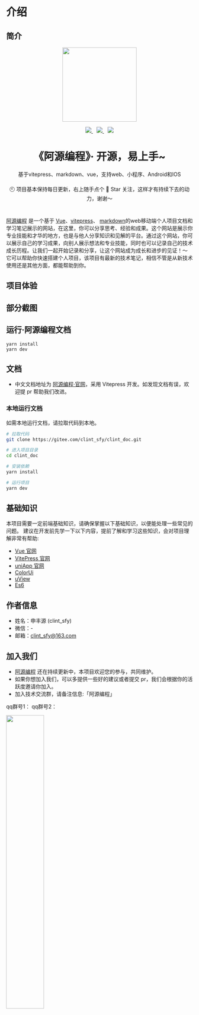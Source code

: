 # 介绍

## 简介
<p align="center">
    <img width="200" src="/logosf.png">
</p>
<p align="center">
	<a href="https://gitee.com/clint_sfy/clint_doc/stargazers" target="_blank">
		<img src="https://svg.hamm.cn/gitee.svg?type=star&user=clint_sfy&project=clint_doc"/>
	</a>
	<a style="margin:0 10px 0 10px" href="https://gitee.com/clint_sfy/clint_doc/members" target="_blank">
		<img src="https://svg.hamm.cn/gitee.svg?type=fork&user=kevin_chou&project=clint_doc"/>
	</a>
	<img src="https://svg.hamm.cn/badge.svg?key=Platform&value=移动端"/>
</p>

<h1 align="center" style="text-align:center">《阿源编程》· 开源，易上手~ </h1>



<p align="center">基于vitepress、markdown、vue，支持web、小程序、Android和IOS</p>

<p align="center" style="margin:20px 0 40px 0">
🕙 项目基本保持每日更新，右上随手点个 🌟 Star 关注，这样才有持续下去的动力，谢谢～
</p>

[阿源编程](https://gitee.com/kevin_chou/qdpz) 是一个基于 [Vue](https://github.com/vuejs/vue-next)、[vitepress](https://vitepress.dev/)、 [markdown](http://markdown.p2hp.com/)的web移动端个人项目文档和学习笔记展示的网站，在这里，你可以分享思考、经验和成果。这个网站是展示你专业技能和才华的地方，也是与他人分享知识和见解的平台。通过这个网站，你可以展示自己的学习成果，向别人展示想法和专业技能，同时也可以记录自己的技术成长历程。让我们一起开始记录和分享，让这个网站成为成长和进步的见证！～ 它可以帮助你快速搭建个人项目，该项目有最新的技术笔记，相信不管是从新技术使用还是其他方面，都能帮助到你。

## 项目体验
<!-- <p align="center">
	<img src="" width="70%" />
</p> -->

## 部分截图


## 运行·阿源编程文档
```
yarn install
yarn dev
```

## 文档

- 中文文档地址为 [阿源编程·官网](https://gitee.com/clint_sfy/clint_doc)，采用 Vitepress 开发。如发现文档有误，欢迎提 pr 帮助我们改进。

### 本地运行文档

如需本地运行文档，请拉取代码到本地。

```bash
# 拉取代码
git clone https://gitee.com/clint_sfy/clint_doc.git

# 进入项目目录
cd clint_doc

# 安装依赖
yarn install

# 运行项目
yarn dev
```

## 基础知识

本项目需要一定前端基础知识，请确保掌握以下基础知识，以便能处理一些常见的问题。
建议在开发前先学一下以下内容，提前了解和学习这些知识，会对项目理解非常有帮助:

- [Vue 官网](https://cn.vuejs.org/)
- [VitePress 官网](https://vitepress.dev/)
- [uniApp 官网](https://uniapp.dcloud.io/)
- [ColorUi](http://demo.color-ui.com/)
- [uView](https://www.uviewui.com/)
- [Es6](https://es6.ruanyifeng.com/)


## 作者信息
- 姓名：申丰源 (clint_sfy)
- 微信：-
- 邮箱：clint_sfy@163.com

## 加入我们

- [阿源编程](https://gitee.com/clint_sfy/clint_doc) 还在持续更新中，本项目欢迎您的参与，共同维护。
- 如果你想加入我们，可以多提供一些好的建议或者提交 pr，我们会根据你的活跃度邀请你加入。
- 加入技术交流群，请备注信息:「阿源编程」

qq群号1：
qq群号2：

<img src="" width="45%" />
